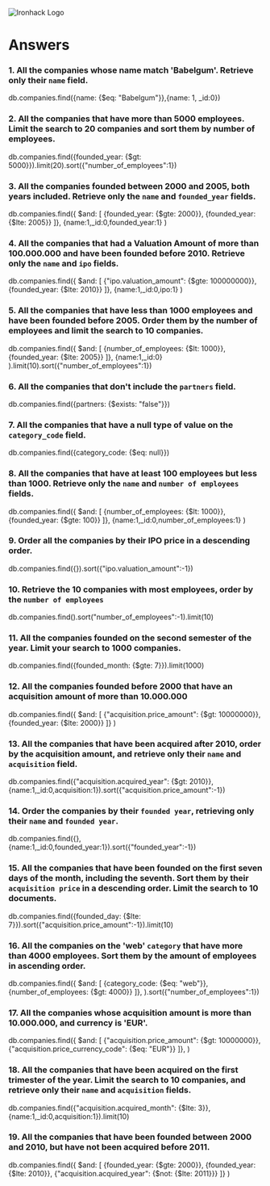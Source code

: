 ![Ironhack Logo](https://i.imgur.com/1QgrNNw.png)

# Answers

### 1. All the companies whose name match 'Babelgum'. Retrieve only their `name` field.

db.companies.find({name: {$eq: "Babelgum"}},{name: 1, _id:0})

### 2. All the companies that have more than 5000 employees. Limit the search to 20 companies and sort them by **number of employees**.

db.companies.find({founded_year: {$gt: 5000}}).limit(20).sort({"number_of_employees":1})

### 3. All the companies founded between 2000 and 2005, both years included. Retrieve only the `name` and `founded_year` fields.

db.companies.find({
    $and: [
        {founded_year: {$gte: 2000}},
        {founded_year: {$lte: 2005}}
    ]}, 
    {name:1,_id:0,founded_year:1}
)

### 4. All the companies that had a Valuation Amount of more than 100.000.000 and have been founded before 2010. Retrieve only the `name` and `ipo` fields.

db.companies.find({
    $and: [
        {"ipo.valuation_amount": {$gte: 100000000}},
        {founded_year: {$lte: 2010}}
    ]}, 
    {name:1,_id:0,ipo:1}
)

### 5. All the companies that have less than 1000 employees and have been founded before 2005. Order them by the number of employees and limit the search to 10 companies.

db.companies.find({
    $and: [
        {number_of_employees: {$lt: 1000}},
        {founded_year: {$lte: 2005}}
    ]}, 
    {name:1,_id:0}
).limit(10).sort({"number_of_employees":1})

### 6. All the companies that don't include the `partners` field.

db.companies.find({partners: {$exists: "false"}})

### 7. All the companies that have a null type of value on the `category_code` field.

db.companies.find({category_code: {$eq: null}})

### 8. All the companies that have at least 100 employees but less than 1000. Retrieve only the `name` and `number of employees` fields.

db.companies.find({
    $and: [
        {number_of_employees: {$lt: 1000}},
        {founded_year: {$gte: 100}}
    ]}, 
    {name:1,_id:0,number_of_employees:1}
)

### 9. Order all the companies by their IPO price in a descending order.

db.companies.find({}).sort({"ipo.valuation_amount":-1})

### 10. Retrieve the 10 companies with most employees, order by the `number of employees`

db.companies.find().sort("number_of_employees":-1).limit(10)

### 11. All the companies founded on the second semester of the year. Limit your search to 1000 companies.

db.companies.find({founded_month: {$gte: 7}}).limit(1000)

### 12. All the companies founded before 2000 that have an acquisition amount of more than 10.000.000

db.companies.find({
    $and: [
        {"acquisition.price_amount": {$gt: 10000000}},
        {founded_year: {$lte: 2000}}
    ]} 
)

### 13. All the companies that have been acquired after 2010, order by the acquisition amount, and retrieve only their `name` and `acquisition` field.

db.companies.find({"acquisition.acquired_year": {$gt: 2010}},{name:1,_id:0,acquisition:1}).sort({"acquisition.price_amount":-1})

### 14. Order the companies by their `founded year`, retrieving only their `name` and `founded year`.

db.companies.find({},{name:1,_id:0,founded_year:1}).sort({"founded_year":-1})

### 15. All the companies that have been founded on the first seven days of the month, including the seventh. Sort them by their `acquisition price` in a descending order. Limit the search to 10 documents.

db.companies.find({founded_day: {$lte: 7}}).sort({"acquisition.price_amount":-1}).limit(10)

### 16. All the companies on the 'web' `category` that have more than 4000 employees. Sort them by the amount of employees in ascending order.

db.companies.find({
    $and: [
        {category_code: {$eq: "web"}},
        {number_of_employees: {$gt: 4000}}
    ]}, 
).sort({"number_of_employees":1})

### 17. All the companies whose acquisition amount is more than 10.000.000, and currency is 'EUR'.

db.companies.find({
    $and: [
        {"acquisition.price_amount": {$gt: 10000000}},
        {"acquisition.price_currency_code": {$eq: "EUR"}}
    ]}, 
)

### 18. All the companies that have been acquired on the first trimester of the year. Limit the search to 10 companies, and retrieve only their `name` and `acquisition` fields.

db.companies.find({"acquisition.acquired_month": {$lte: 3}},{name:1,_id:0,acquisition:1}).limit(10)

### 19. All the companies that have been founded between 2000 and 2010, but have not been acquired before 2011.

db.companies.find({
    $and: [
        {founded_year: {$gte: 2000}},
        {founded_year: {$lte: 2010}},
        {"acquisition.acquired_year": {$not: {$lte: 2011}}}
    ]}
)
